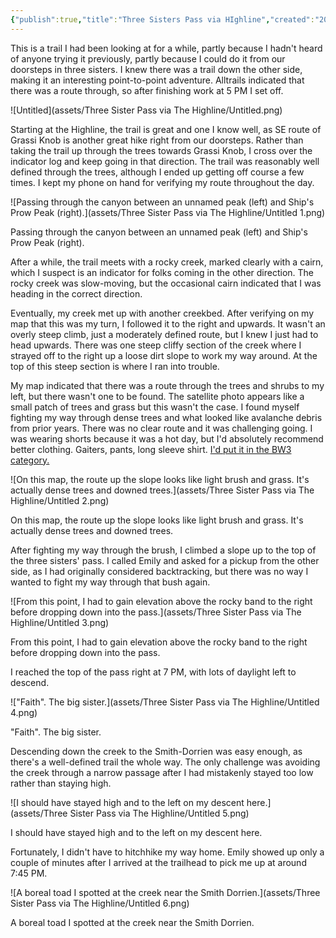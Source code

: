 ```yaml
---
{"publish":true,"title":"Three Sisters Pass via HIghline","created":"2021-07-09","modified":"2025-09-05T09:41:20.154-06:00","published":"2021-07-09","tags":["trip","hike"],"cssclasses":"","socialImage":"[[assets/Three Sister Pass via The Highline/Untitled 3.png]]","route":"[[Three Sister Pass via Highline]]","date":"2021-07-09","days":1,"activity":"Hike","people":["Adam"],"distance":9.2,"gain":991,"cover":"[[assets/Three Sister Pass via The Highline/Untitled 3.png]]"}
---
```


This is a trail I had been looking at for a while, partly because I hadn't heard of anyone trying it previously, partly because I could do it from our doorsteps in three sisters. I knew there was a trail down the other side, making it an interesting point-to-point adventure. Alltrails indicated that there was a route through, so after finishing work at 5 PM I set off.

![Untitled](assets/Three Sister Pass via The Highline/Untitled.png)

Starting at the Highline, the trail is great and one I know well, as SE route of Grassi Knob is another great hike right from our doorsteps. Rather than taking the trail up through the trees towards Grassi Knob, I cross over the indicator log and keep going in that direction. The trail was reasonably well defined through the trees, although I ended up getting off course a few times. I kept my phone on hand for verifying my route throughout the day.

![Passing through the canyon between an unnamed peak (left) and Ship's Prow Peak (right).](assets/Three Sister Pass via The Highline/Untitled 1.png)

Passing through the canyon between an unnamed peak (left) and Ship's Prow Peak (right).

After a while, the trail meets with a rocky creek, marked clearly with a cairn, which I suspect is an indicator for folks coming in the other direction. The rocky creek was slow-moving, but the occasional cairn indicated that I was heading in the correct direction.

Eventually, my creek met up with another creekbed. After verifying on my map that this was my turn, I followed it to the right and upwards. It wasn't an overly steep climb, just a moderately defined route, but I knew I just had to head upwards. There was one steep cliffy section of the creek where I strayed off to the right up a loose dirt slope to work my way around. At the top of this steep section is where I ran into trouble.

My map indicated that there was a route through the trees and shrubs to my left, but there wasn't one to be found. The satellite photo appears like a small patch of trees and grass but this wasn't the case. I found myself fighting my way through dense trees and what looked like avalanche debris from prior years. There was no clear route and it was challenging going. I was wearing shorts because it was a hot day, but I'd absolutely recommend better clothing. Gaiters, pants, long sleeve shirt. [I'd put it in the BW3 category.](http://www.alpenglow.org/themes/subalpine/brush-ratings.html)

![On this map, the route up the slope looks like light brush and grass. It's actually dense trees and downed trees.](assets/Three Sister Pass via The Highline/Untitled 2.png)

On this map, the route up the slope looks like light brush and grass. It's actually dense trees and downed trees.

After fighting my way through the brush, I climbed a slope up to the top of the three sisters' pass. I called Emily and asked for a pickup from the other side, as I had originally considered backtracking, but there was no way I wanted to fight my way through that bush again.

![From this point, I had to gain elevation above the rocky band to the right before dropping down into the pass.](assets/Three Sister Pass via The Highline/Untitled 3.png)

From this point, I had to gain elevation above the rocky band to the right before dropping down into the pass.

I reached the top of the pass right at 7 PM, with lots of daylight left to descend.

!["Faith". The big sister.](assets/Three Sister Pass via The Highline/Untitled 4.png)

"Faith". The big sister.

Descending down the creek to the Smith-Dorrien was easy enough, as there's a well-defined trail the whole way. The only challenge was avoiding the creek through a narrow passage after I had mistakenly stayed too low rather than staying high.

![I should have stayed high and to the left on my descent here.](assets/Three Sister Pass via The Highline/Untitled 5.png)

I should have stayed high and to the left on my descent here.

Fortunately, I didn't have to hitchhike my way home. Emily showed up only a couple of minutes after I arrived at the trailhead to pick me up at around 7:45 PM.

![A boreal toad I spotted at the creek near the Smith Dorrien.](assets/Three Sister Pass via The Highline/Untitled 6.png)

A boreal toad I spotted at the creek near the Smith Dorrien.